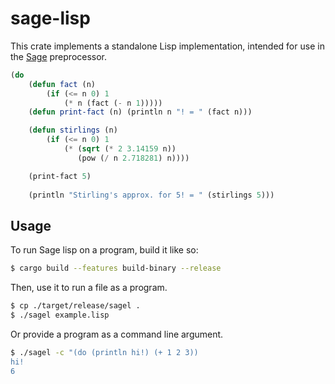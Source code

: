 # sage-lisp

This crate implements a standalone Lisp implementation, intended for use in the [Sage](https://github.com/adam-mcdaniel/sage) preprocessor.

```lisp
(do
    (defun fact (n) 
        (if (<= n 0) 1 
            (* n (fact (- n 1)))))
    (defun print-fact (n) (println n "! = " (fact n)))

    (defun stirlings (n)
        (if (<= n 0) 1
            (* (sqrt (* 2 3.14159 n))
               (pow (/ n 2.718281) n))))

    (print-fact 5)
    
    (println "Stirling's approx. for 5! = " (stirlings 5)))
```

## Usage

To run Sage lisp on a program, build it like so:
```bash
$ cargo build --features build-binary --release
```

Then, use it to run a file as a program.

```bash
$ cp ./target/release/sagel .
$ ./sagel example.lisp
```

Or provide a program as a command line argument.

```bash
$ ./sagel -c "(do (println hi!) (+ 1 2 3))
hi!
6
```